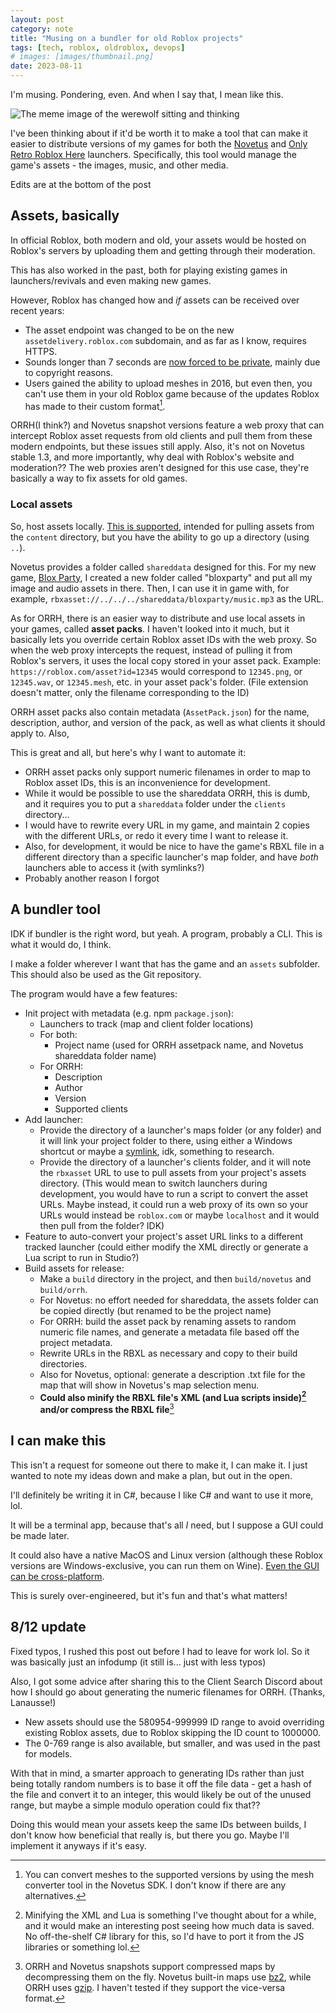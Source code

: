 ```yaml
---
layout: post
category: note
title: "Musing on a bundler for old Roblox projects"
tags: [tech, roblox, oldroblox, devops]
# images: [images/thumbnail.png]
date: 2023-08-11
---
```

I'm musing. Pondering, even. And when I say that, I mean like this.

![The meme image of the werewolf sitting and thinking](images/wolf.bmp)

I've been thinking about if it'd be worth it to make a tool that can make it easier to distribute versions of my games for both the [Novetus](https://bitl.itch.io/novetus) and [Only Retro Roblox Here](https://onlyretrorobloxhere.itch.io/orrh) launchers. Specifically, this tool would manage the game's assets - the images, music, and other media.

Edits are at the bottom of the post

## Assets, basically

In official Roblox, both modern and old, your assets would be hosted on Roblox's servers by uploading them and getting through their moderation.

This has also worked in the past, both for playing existing games in launchers/revivals and even making new games.

However, Roblox has changed how and *if* assets can be received over recent years:

- The asset endpoint was changed to be on the new `assetdelivery.roblox.com` subdomain, and as far as I know, requires HTTPS.
- Sounds longer than 7 seconds are [now forced to be private](https://devforum.roblox.com/t/new-asset-privacy-and-permissions-features-for-audio-and-video/2725248), mainly due to copyright reasons.
- Users gained the ability to upload meshes in 2016, but even then, you can't use them in your old Roblox game because of the updates Roblox has made to their custom format[^meshversions].

ORRH(I think?) and Novetus snapshot versions feature a web proxy that can intercept Roblox asset requests from old clients and pull them from these modern endpoints, but these issues still apply. Also, it's not on Novetus stable 1.3, and more importantly, why deal with Roblox's website and moderation?? The web proxies aren't designed for this use case, they're basically a way to fix assets for old games.

### Local assets

So, host assets locally. [This is supported](https://rbxlegacy.wiki/index.php/Content#rbxasset://directoryFile/file.type), intended for pulling assets from the `content` directory, but you have the ability to go up a directory (using `..`).

Novetus provides a folder called `shareddata` designed for this. For my new game, [Blox Party](/projects/bloxparty), I created a new folder called "bloxparty" and put all my image and audio assets in there. Then, I can use it in game with, for example, `rbxasset://../../../shareddata/bloxparty/music.mp3` as the URL.

As for ORRH, there is an easier way to distribute and use local assets in your games, called **asset packs**. I haven't looked into it much, but it basically lets you override certain Roblox asset IDs with the web proxy. So when the web proxy intercepts the request, instead of pulling it from Roblox's servers, it uses the local copy stored in your asset pack. Example: `https://roblox.com/asset?id=12345` would correspond to `12345.png`, or `12345.wav`, or `12345.mesh`, etc. in your asset pack's folder. (File extension doesn't matter, only the filename corresponding to the ID)

ORRH asset packs also contain metadata (`AssetPack.json`) for the name, description, author, and version of the pack, as well as what clients it should apply to. Also, 

This is great and all, but here's why I want to automate it:

- ORRH asset packs only support numeric filenames in order to map to Roblox asset IDs, this is an inconvenience for development.
- While it would be possible to use the shareddata ORRH, this is dumb, and it requires you to put a `shareddata` folder under the `clients` directory...
- I would have to rewrite every URL in my game, and maintain 2 copies with the different URLs, or redo it every time I want to release it.
- Also, for development, it would be nice to have the game's RBXL file in a different directory than a specific launcher's map folder, and have *both* launchers able to access it (with symlinks?)
- Probably another reason I forgot

## A bundler tool

IDK if bundler is the right word, but yeah. A program, probably a CLI. This is what it would do, I think.

I make a folder wherever I want that has the game and an `assets` subfolder. This should also be used as the Git repository.

The program would have a few features:

- Init project with metadata (e.g. npm `package.json`):
	- Launchers to track (map and client folder locations)
	- For both:
		- Project name (used for ORRH assetpack name, and Novetus shareddata folder name)
	- For ORRH:
		- Description
		- Author
		- Version
		- Supported clients
- Add launcher: 
	- Provide the directory of a launcher's maps folder (or any folder) and it will link your project folder to there, using either a Windows shortcut or maybe a [symlink](https://www.howtogeek.com/16226/complete-guide-to-symbolic-links-symlinks-on-windows-or-linux/), idk, something to research.
	- Provide the directory of a launcher's clients folder, and it will note the `rbxasset` URL to use to pull assets from your project's assets directory. (This would mean to switch launchers during development, you would have to run a script to convert the asset URLs. Maybe instead, it could run a web proxy of its own so your URLs would instead be `roblox.com` or maybe `localhost` and it would then pull from the folder? IDK)
- Feature to auto-convert your project's asset URL links to a different tracked launcher (could either modify the XML directly or generate a Lua script to run in Studio?)
- Build assets for release:
	- Make a `build` directory in the project, and then `build/novetus` and `build/orrh`.
	- For Novetus: no effort needed for shareddata, the assets folder can be copied directly (but renamed to be the project name)
	- For ORRH: build the asset pack by renaming assets to random numeric file names, and generate a metadata file based off the project metadata.
	- Rewrite URLs in the RBXL as necessary and copy to their build directories.
	- Also for Novetus, optional: generate a description .txt file for the map that will show in Novetus's map selection menu.
	- **Could also minify the RBXL file's XML (and Lua scripts inside)[^minify] and/or compress the RBXL file**[^compression]

## I can make this

This isn't a request for someone out there to make it, I can make it. I just wanted to note my ideas down and make a plan, but out in the open.

I'll definitely be writing it in C#, because I like C# and want to use it more, lol.

It will be a terminal app, because that's all *I* need, but I suppose a GUI could be made later.

It could also have a native MacOS and Linux version (although these Roblox versions are Windows-exclusive, you can run them on Wine). [Even the GUI can be cross-platform](https://avaloniaui.net/).

This is surely over-engineered, but it's fun and that's what matters!

## 8/12 update

Fixed typos, I rushed this post out before I had to leave for work lol. So it was basically just an infodump (it still is... just with less typos)

Also, I got some advice after sharing this to the Client Search Discord about how I should go about generating the numeric filenames for ORRH. (Thanks, Lanausse!)
- New assets should use the 580954-999999 ID range to avoid overriding existing Roblox assets, due to Roblox skipping the ID count to 1000000.
- The 0-769 range is also available, but smaller, and was used in the past for models.

With that in mind, a smarter approach to generating IDs rather than just being totally random numbers is to base it off the file data - get a hash of the file and convert it to an integer, this would likely be out of the unused range, but maybe a simple modulo operation could fix that??

Doing this would mean your assets keep the same IDs between builds, I don't know how beneficial that really is, but there you go. Maybe I'll implement it anyways if it's easy.

[^meshversions]: You can convert meshes to the supported versions by using the mesh converter tool in the Novetus SDK. I don't know if there are any alternatives.
[^minify]: Minifying the XML and Lua is something I've thought about for a while, and it would make an interesting post seeing how much data is saved. No off-the-shelf C# library for this, so I'd have to port it from the JS libraries or something lol. 
[^compression]: ORRH and Novetus snapshots support compressed maps by decompressing them on the fly. Novetus built-in maps use [bz2](https://en.wikipedia.org/wiki/Bzip2), while ORRH uses [gzip](https://en.wikipedia.org/wiki/Gzip). I haven't tested if they support the vice-versa format.